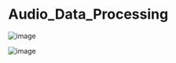 # Audio_Data_Processing

![image](https://user-images.githubusercontent.com/108759490/193641870-cde193bb-50e0-49aa-b9df-d050eb47688d.png)


![image](https://user-images.githubusercontent.com/108759490/193641919-696ac929-ff98-4ab8-8610-96cf8a06078d.png)




